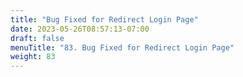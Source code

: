 ```yaml
---
title: "Bug Fixed for Redirect Login Page"
date: 2023-05-26T08:57:13-07:00
draft: false
menuTitle: "83. Bug Fixed for Redirect Login Page"
weight: 83
---
```


